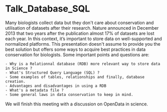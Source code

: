 Talk_Database_SQL
=================

Many biologists collect data but they don't care about conservation and utilisation of datasets after their research. Nature announced in December 2013 that two years after the publication almost 17% of datasets are lost each year. In this context, it’s important to store data on well-supported and normalized platforms. This presentation doesn't assume to provide you the best solution but offers some ways to acquire best practices in data conservation for biologists. Some important points and questions are:

    - Why is a Relationnal database (RDB) more relevant way to store data in Science ?
    - What's Structured Query Language (SQL) ?
    - Some examples of tables, relationships and finally, database creation.
    - Advantages and disadvantages in using a RDB
    - What's a metadata file ? 
    - Some general laws in data conservation to keep in mind.

We will finish this meeting with a discussion on OpenData in science. 